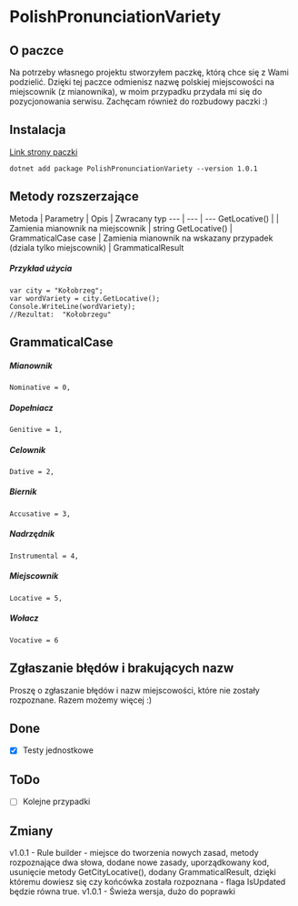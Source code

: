 # PolishPronunciationVariety

## O paczce

Na potrzeby własnego projektu stworzyłem paczkę, którą chce się z Wami podzielić. Dzięki tej paczce odmienisz nazwę polskiej miejscowości na miejscownik (z mianownika), w moim przypadku przydała mi się do pozycjonowania serwisu.
Zachęcam również do rozbudowy paczki :)

## Instalacja

[Link strony paczki ](https://www.nuget.org/packages/PolishPronunciationVariety/)

```
dotnet add package PolishPronunciationVariety --version 1.0.1
```

## Metody rozszerzające

Metoda  |   Parametry   |   Opis    |   Zwracany typ
--- | --- | ---
GetLocative() |  | Zamienia mianownik na miejscownik  | string
GetLocative() | GrammaticalCase case  | Zamienia mianownik na wskazany przypadek (dziala tylko miejscownik)  | GrammaticalResult

##### Przykład użycia
```
var city = "Kołobrzeg";
var wordVariety = city.GetLocative();
Console.WriteLine(wordVariety);
//Rezultat:  "Kołobrzegu"
```

## GrammaticalCase
##### Mianownik
```
Nominative = 0,
```
##### Dopełniacz
```
Genitive = 1,
```
##### Celownik
```
Dative = 2,
```
##### Biernik
```
Accusative = 3,
```
##### Nadrzędnik
```
Instrumental = 4,
```
##### Miejscownik
```
Locative = 5,
```
##### Wołacz
```
Vocative = 6
```

## Zgłaszanie błędów i brakujących nazw

Proszę o zgłaszanie błędów i nazw miejscowości, które nie zostały rozpoznane.
Razem możemy więcej :)

## Done

- [x] Testy jednostkowe

## ToDo

- [ ] Kolejne przypadki

## Zmiany

v1.0.1 - Rule builder - miejsce do tworzenia nowych zasad, metody rozpoznające dwa słowa, dodane nowe zasady, uporządkowany kod, usunięcie metody GetCityLocative(), dodany GrammaticalResult, dzięki któremu dowiesz się czy końcówka została rozpoznana - flaga IsUpdated będzie równa true.
v1.0.1 - Świeża wersja, dużo do poprawki